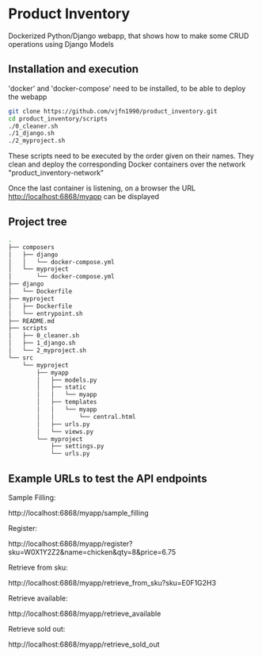 # Product Inventory

Dockerized Python/Django webapp, that shows how to make some CRUD operations using Django Models

## Installation and execution

'docker' and 'docker-compose' need to be installed, to be able to deploy the webapp

```bash
git clone https://github.com/vjfn1990/product_inventory.git
cd product_inventory/scripts
./0_cleaner.sh
./1_django.sh
./2_myproject.sh
```

These scripts need to be executed by the order given on their names. They clean and deploy the corresponding Docker containers over the network "product_inventory-network"

Once the last container is listening, on a browser the URL [http://localhost:6868/myapp](http://localhost:6868/myapp) can be displayed

## Project tree

```bash
.
├── composers
│   ├── django
│   │   └── docker-compose.yml
│   └── myproject
│       └── docker-compose.yml
├── django
│   └── Dockerfile
├── myproject
│   ├── Dockerfile
│   └── entrypoint.sh
├── README.md
├── scripts
│   ├── 0_cleaner.sh
│   ├── 1_django.sh
│   └── 2_myproject.sh
└── src
    └── myproject
        ├── myapp
        │   ├── models.py
        │   ├── static
        │   │   └── myapp
        │   ├── templates
        │   │   └── myapp
        │   │       └── central.html
        │   ├── urls.py
        │   └── views.py
        └── myproject
            ├── settings.py
            └── urls.py
```

## Example URLs to test the API endpoints

Sample Filling:

http://localhost:6868/myapp/sample_filling

Register:

http://localhost:6868/myapp/register?sku=W0X1Y2Z2&name=chicken&qty=8&price=6.75

Retrieve from sku:

http://localhost:6868/myapp/retrieve_from_sku?sku=E0F1G2H3

Retrieve available:

http://localhost:6868/myapp/retrieve_available

Retrieve sold out:

http://localhost:6868/myapp/retrieve_sold_out
